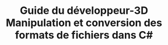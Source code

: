 ﻿---
title: Guide du développeur-3D Manipulation et conversion des formats de fichiers dans C#
linktitle: Guide développeur
type: docs
weight: 20
url: /fr/net/developer-guide/
description: Section Guide du développeur pour détecter, créer, lire, convertir et modifier les formats de fichiers 3D au C# .NET.
---
